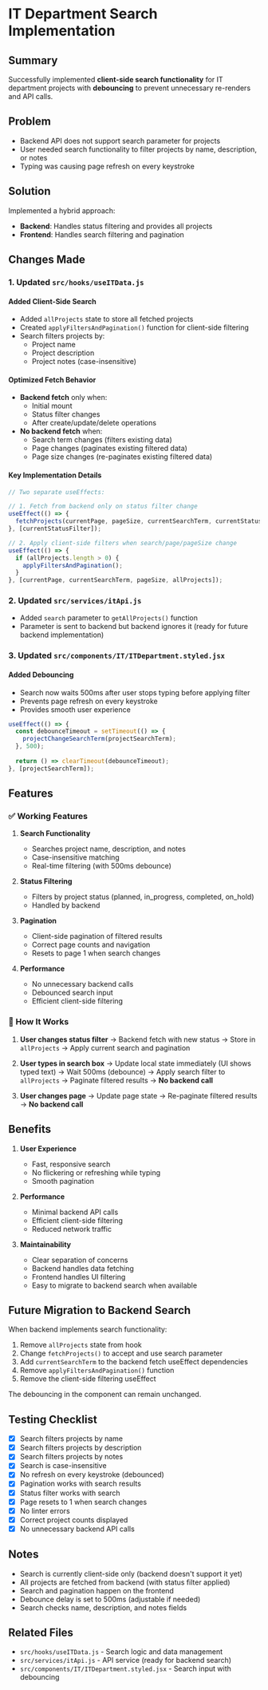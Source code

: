 # IT Department Search Implementation

## Summary
Successfully implemented **client-side search functionality** for IT department projects with **debouncing** to prevent unnecessary re-renders and API calls.

## Problem
- Backend API does not support search parameter for projects
- User needed search functionality to filter projects by name, description, or notes
- Typing was causing page refresh on every keystroke

## Solution
Implemented a hybrid approach:
- **Backend**: Handles status filtering and provides all projects
- **Frontend**: Handles search filtering and pagination

## Changes Made

### 1. Updated `src/hooks/useITData.js`

#### Added Client-Side Search
- Added `allProjects` state to store all fetched projects
- Created `applyFiltersAndPagination()` function for client-side filtering
- Search filters projects by:
  - Project name
  - Project description  
  - Project notes (case-insensitive)

#### Optimized Fetch Behavior
- **Backend fetch** only when:
  - Initial mount
  - Status filter changes
  - After create/update/delete operations
- **No backend fetch** when:
  - Search term changes (filters existing data)
  - Page changes (paginates existing filtered data)
  - Page size changes (re-paginates existing filtered data)

#### Key Implementation Details
```javascript
// Two separate useEffects:

// 1. Fetch from backend only on status filter change
useEffect(() => {
  fetchProjects(currentPage, pageSize, currentSearchTerm, currentStatusFilter);
}, [currentStatusFilter]);

// 2. Apply client-side filters when search/page/pageSize change
useEffect(() => {
  if (allProjects.length > 0) {
    applyFiltersAndPagination();
  }
}, [currentPage, currentSearchTerm, pageSize, allProjects]);
```

### 2. Updated `src/services/itApi.js`

- Added `search` parameter to `getAllProjects()` function
- Parameter is sent to backend but backend ignores it (ready for future backend implementation)

### 3. Updated `src/components/IT/ITDepartment.styled.jsx`

#### Added Debouncing
- Search now waits 500ms after user stops typing before applying filter
- Prevents page refresh on every keystroke
- Provides smooth user experience

```javascript
useEffect(() => {
  const debounceTimeout = setTimeout(() => {
    projectChangeSearchTerm(projectSearchTerm);
  }, 500);
  
  return () => clearTimeout(debounceTimeout);
}, [projectSearchTerm]);
```

## Features

### ✅ Working Features
1. **Search Functionality**
   - Searches project name, description, and notes
   - Case-insensitive matching
   - Real-time filtering (with 500ms debounce)

2. **Status Filtering**
   - Filters by project status (planned, in_progress, completed, on_hold)
   - Handled by backend

3. **Pagination**
   - Client-side pagination of filtered results
   - Correct page counts and navigation
   - Resets to page 1 when search changes

4. **Performance**
   - No unnecessary backend calls
   - Debounced search input
   - Efficient client-side filtering

### 🔄 How It Works

1. **User changes status filter**
   → Backend fetch with new status
   → Store in `allProjects`
   → Apply current search and pagination

2. **User types in search box**
   → Update local state immediately (UI shows typed text)
   → Wait 500ms (debounce)
   → Apply search filter to `allProjects`
   → Paginate filtered results
   → **No backend call**

3. **User changes page**
   → Update page state
   → Re-paginate filtered results
   → **No backend call**

## Benefits

1. **User Experience**
   - Fast, responsive search
   - No flickering or refreshing while typing
   - Smooth pagination

2. **Performance**
   - Minimal backend API calls
   - Efficient client-side filtering
   - Reduced network traffic

3. **Maintainability**
   - Clear separation of concerns
   - Backend handles data fetching
   - Frontend handles UI filtering
   - Easy to migrate to backend search when available

## Future Migration to Backend Search

When backend implements search functionality:

1. Remove `allProjects` state from hook
2. Change `fetchProjects()` to accept and use search parameter
3. Add `currentSearchTerm` to the backend fetch useEffect dependencies
4. Remove `applyFiltersAndPagination()` function
5. Remove the client-side filtering useEffect

The debouncing in the component can remain unchanged.

## Testing Checklist

- [x] Search filters projects by name
- [x] Search filters projects by description
- [x] Search filters projects by notes
- [x] Search is case-insensitive
- [x] No refresh on every keystroke (debounced)
- [x] Pagination works with search results
- [x] Status filter works with search
- [x] Page resets to 1 when search changes
- [x] No linter errors
- [x] Correct project counts displayed
- [x] No unnecessary backend API calls

## Notes

- Search is currently client-side only (backend doesn't support it yet)
- All projects are fetched from backend (with status filter applied)
- Search and pagination happen on the frontend
- Debounce delay is set to 500ms (adjustable if needed)
- Search checks name, description, and notes fields

## Related Files

- `src/hooks/useITData.js` - Search logic and data management
- `src/services/itApi.js` - API service (ready for backend search)
- `src/components/IT/ITDepartment.styled.jsx` - Search input with debouncing

